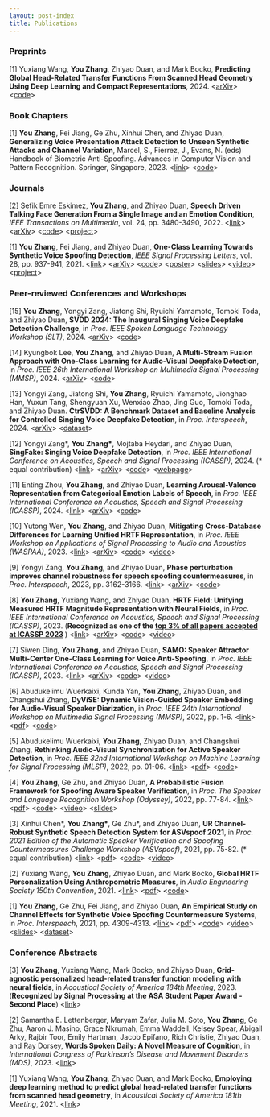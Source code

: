 ```yaml
---
layout: post-index
title: Publications
---
```


### Preprints
<p>[1] Yuxiang Wang, <strong>You Zhang</strong>, Zhiyao Duan, and Mark Bocko,  <strong>Predicting Global Head-Related Transfer Functions From Scanned Head Geometry Using Deep Learning and Compact Representations</strong>, 2024. &lt;<a href="https://arxiv.org/abs/2207.14352">arXiv</a>&gt; &lt;<a href="https://github.com/YuriWayne42/hrtf_personalization_fromMesh">code</a>&gt;</p>

### Book Chapters

<p>[1] <strong>You Zhang</strong>, Fei Jiang, Ge Zhu, Xinhui Chen, and Zhiyao Duan, <strong>Generalizing Voice Presentation Attack Detection to Unseen Synthetic Attacks and Channel Variation</strong>, Marcel, S., Fierrez, J., Evans, N. (eds) Handbook of Biometric Anti-Spoofing. Advances in Computer Vision and Pattern Recognition. Springer, Singapore, 2023. &lt;<a href="https://link.springer.com/chapter/10.1007/978-981-19-5288-3_15">link</a>&gt; &lt;<a href="https://github.com/yzyouzhang/HBAS_chapter_voice3">code</a>&gt; </p>

### Journals

<p>[2] Sefik Emre Eskimez, <strong>You Zhang</strong>, and Zhiyao Duan, <strong>Speech Driven Talking Face Generation From a Single Image and an Emotion Condition</strong>, <em>IEEE Transactions on Multimedia</em>, vol. 24, pp. 3480-3490, 2022. &lt;<a href="https://ieeexplore.ieee.org/document/9496264">link</a>&gt; &lt;<a href="https://arxiv.org/abs/2008.03592">arXiv</a>&gt; &lt;<a href="https://github.com/eeskimez/emotalkingface">code</a>&gt; &lt;<a href="https://labsites.rochester.edu/air/projects/tfaceemo.html">project</a>&gt; </p>

<p>[1] <strong>You Zhang</strong>, Fei Jiang, and Zhiyao Duan, <strong>One-Class Learning Towards Synthetic Voice Spoofing Detection</strong>, <em>IEEE Signal Processing Letters</em>, vol. 28, pp. 937-941, 2021. &lt;<a href="https://ieeexplore.ieee.org/document/9417604">link</a>&gt; &lt;<a href="https://arxiv.org/abs/2010.13995">arXiv</a>&gt; &lt;<a href="https://github.com/yzyouzhang/AIR-ASVspoof">code</a>&gt; &lt;<a href="https://labsites.rochester.edu/air/publications/ICASSP2022Poster_Neil.pdf">poster</a>&gt; &lt;<a href="https://labsites.rochester.edu/air/publications/ICASSP2022Slides_Neil.pdf">slides</a>&gt; &lt;<a href="https://www.youtube.com/watch?v=pX9aq8CaIvk">video</a>&gt; &lt;<a href="https://labsites.rochester.edu/air/projects/asvspoof.html">project</a>&gt; </p>

### Peer-reviewed Conferences and Workshops

<p>[15] <strong>You Zhang</strong>, Yongyi Zang, Jiatong Shi, Ryuichi Yamamoto, Tomoki Toda, and Zhiyao Duan, <strong>SVDD 2024: The Inaugural Singing Voice Deepfake Detection Challenge</strong>, in <em>Proc. IEEE Spoken Language Technology Workshop (SLT)</em>, 2024. &lt;<a href="https://arxiv.org/abs/2408.16132">arXiv</a>&gt; &lt;<a href="https://github.com/SVDDChallenge/CtrSVDD2024_Baseline">code</a>&gt;</p>

<p>[14] Kyungbok Lee, <strong>You Zhang</strong>, and Zhiyao Duan, <strong>A Multi-Stream Fusion Approach with One-Class Learning for Audio-Visual Deepfake Detection</strong>, in <em>Proc. IEEE 26th International Workshop on Multimedia Signal Processing (MMSP)</em>, 2024. &lt;<a href="https://arxiv.org/abs/2406.14176">arXiv</a>&gt; &lt;<a href="https://github.com/bok-bok/MSOC">code</a>&gt;</p>

<p>[13] Yongyi Zang, Jiatong Shi, <strong>You Zhang</strong>, Ryuichi Yamamoto, Jionghao Han, Yuxun Tang, Shengyuan Xu, Wenxiao Zhao, Jing Guo, Tomoki Toda, and Zhiyao Duan. <strong>CtrSVDD: A Benchmark Dataset and Baseline Analysis for Controlled Singing Voice Deepfake Detection</strong>, in <em>Proc. Interspeech</em>, 2024. &lt;<a href="https://arxiv.org/pdf/2406.02438">arXiv</a>&gt; &lt;<a href="https://zenodo.org/records/10467648">dataset</a>&gt; </p>

<p>[12] Yongyi Zang*, <strong>You Zhang*</strong>, Mojtaba Heydari, and Zhiyao Duan,  <strong>SingFake: Singing Voice Deepfake Detection</strong>, in <em>Proc. IEEE International Conference on Acoustics, Speech and Signal Processing (ICASSP)</em>, 2024. (* equal contribution) &lt;<a href="https://ieeexplore.ieee.org/document/10448184">link</a>&gt; &lt;<a href="https://arxiv.org/abs/2309.07525">arXiv</a>&gt; &lt;<a href="https://github.com/yongyizang/SingFake">code</a>&gt; &lt;<a href="https://www.singfake.org/">webpage</a>&gt;</p>

<p>[11] Enting Zhou, <strong>You Zhang</strong>, and Zhiyao Duan,  <strong>Learning Arousal-Valence Representation from Categorical Emotion Labels of Speech</strong>, in <em>Proc. IEEE International Conference on Acoustics, Speech and Signal Processing (ICASSP)</em>, 2024. &lt;<a href="https://ieeexplore.ieee.org/document/10445890">link</a>&gt; &lt;<a href="https://arxiv.org/abs/2311.14816">arXiv</a>&gt; &lt;<a href="https://github.com/ETZET/SpeechEmotionAVLearning">code</a>&gt; </p>

<p>[10] Yutong Wen, <strong>You Zhang</strong>, and Zhiyao Duan, <strong>Mitigating Cross-Database Differences for Learning Unified HRTF Representation</strong>, in <em>Proc. IEEE Workshop on Applications of Signal Processing to Audio and Acoustics (WASPAA)</em>, 2023. &lt;<a href="https://ieeexplore.ieee.org/document/10248178">link</a>&gt; &lt;<a href="https://arxiv.org/abs/2307.14547">arXiv</a>&gt; &lt;<a href="https://github.com/YutongWen/HRTF_field_norm">code</a>&gt; &lt;<a href="https://youtu.be/NLxLF9mIc3U">video</a>&gt;</p>

<p>[9] Yongyi Zang, <strong>You Zhang</strong>, and Zhiyao Duan, <strong>Phase perturbation improves channel robustness for speech spoofing countermeasures</strong>, in <em>Proc. Interspeech</em>, 2023, pp. 3162-3166. &lt;<a href="https://www.isca-speech.org/archive/interspeech_2023/zang23_interspeech.html">link</a>&gt; &lt;<a href="https://arxiv.org/abs/2306.03389">arXiv</a>&gt; &lt;<a href="https://github.com/yongyizang/PhaseAntispoofing_INTERSPEECH">code</a>&gt;</p>

<p>[8] <strong>You Zhang</strong>, Yuxiang Wang, and Zhiyao Duan, <strong>HRTF Field: Unifying Measured HRTF Magnitude Representation with Neural Fields</strong>, in <em>Proc. IEEE International Conference on Acoustics, Speech and Signal Processing (ICASSP)</em>, 2023. (<strong>Recognized as one of the <a href="https://drive.google.com/file/d/1qTDdwqGuenJsZZoyFD2uBh_t6QUt0PPE/view?usp=sharing">top 3% of all papers accepted at ICASSP 2023</a> </strong>) &lt;<a href="https://ieeexplore.ieee.org/document/10095801">link</a>&gt; &lt;<a href="https://arxiv.org/abs/2210.15196">arXiv</a>&gt; &lt;<a href="https://github.com/yzyouzhang/hrtf_field">code</a>&gt; &lt;<a href="https://youtu.be/HoQg8YzX1jg">video</a>&gt; </p>

<p>[7] Siwen Ding, <strong>You Zhang</strong>, and Zhiyao Duan, <strong>SAMO: Speaker Attractor Multi-Center One-Class Learning for Voice Anti-Spoofing</strong>, in <em>Proc. IEEE International Conference on Acoustics, Speech and Signal Processing (ICASSP)</em>, 2023. &lt;<a href="https://ieeexplore.ieee.org/document/10094704">link</a>&gt; &lt;<a href="https://arxiv.org/abs/2211.02718">arXiv</a>&gt; &lt;<a href="https://github.com/sivannavis/samo">code</a>&gt; &lt;<a href="https://youtu.be/2szWD06keUg">video</a>&gt; </p>

<p>[6] Abudukelimu Wuerkaixi, Kunda Yan, <strong>You Zhang</strong>, Zhiyao Duan, and Changshui Zhang, <strong>DyViSE: Dynamic Vision-Guided Speaker Embedding for Audio-Visual Speaker Diarization</strong>, in <em>Proc. IEEE 24th International Workshop on Multimedia Signal Processing (MMSP)</em>, 2022, pp. 1-6. &lt;<a href="https://ieeexplore.ieee.org/document/9948860">link</a>&gt; &lt;<a href="https://labsites.rochester.edu/air/publications/Wuerkaixi_DyViSE.pdf">pdf</a>&gt; &lt;<a href="https://github.com/zaocan666/DyViSE">code</a>&gt; </p>

<p>[5] Abudukelimu Wuerkaixi, <strong>You Zhang</strong>, Zhiyao Duan, and Changshui Zhang, <strong>Rethinking Audio-Visual Synchronization for Active Speaker Detection</strong>, in <em>Proc. IEEE 32nd International Workshop on Machine Learning for Signal Processing (MLSP)</em>, 2022, pp. 01-06. &lt;<a href="https://ieeexplore.ieee.org/document/9943352">link</a>&gt; &lt;<a href="https://arxiv.org/pdf/2206.10421.pdf">pdf</a>&gt; &lt;<a href="https://github.com/zaocan666/SyncTalkNet">code</a>&gt; </p>

<p>[4] <strong>You Zhang</strong>, Ge Zhu, and Zhiyao Duan, <strong>A Probabilistic Fusion Framework for Spoofing Aware Speaker Verification</strong>, in <em>Proc. The Speaker and Language Recognition Workshop (Odyssey)</em>, 2022, pp. 77-84. &lt;<a href="https://www.isca-speech.org/archive/odyssey_2022/zhang22b_odyssey.html">link</a>&gt; &lt;<a href="https://www.isca-speech.org/archive/pdfs/odyssey_2022/zhang22b_odyssey.pdf">pdf</a>&gt; &lt;<a href="https://github.com/yzyouzhang/SASV_PR">code</a>&gt; &lt;<a href="https://www.youtube.com/watch?v=98p-KLH3cKc">video</a>&gt; &lt;<a href="https://labsites.rochester.edu/air/publications/Zhang22Odyssey.pdf">slides</a>&gt;</p>

<p>[3] Xinhui Chen*, <strong>You Zhang*</strong>, Ge Zhu*, and Zhiyao Duan, <strong>UR Channel-Robust Synthetic Speech Detection System for ASVspoof 2021</strong>, in <em>Proc. 2021 Edition of the Automatic Speaker Verification and Spoofing Countermeasures Challenge Workshop (ASVspoof)</em>, 2021, pp. 75-82. (* equal contribution) &lt;<a href="https://www.isca-speech.org/archive/asvspoof_2021/chen21_asvspoof.html">link</a>&gt; &lt;<a href="https://www.isca-speech.org/archive/pdfs/asvspoof_2021/chen21_asvspoof.pdf">pdf</a>&gt; &lt;<a href="https://github.com/yzyouzhang/ASVspoof2021_AIR">code</a>&gt; &lt;<a href="https://www.youtube.com/watch?v=-wKMOTp8Tt0">video</a>&gt; </p>

<p>[2] Yuxiang Wang, <strong>You Zhang</strong>, Zhiyao Duan, and Mark Bocko, <strong>Global HRTF Personalization Using Anthropometric Measures</strong>, in <em>Audio Engineering Society 150th Convention</em>, 2021. &lt;<a href="https://www.aes.org/e-lib/browse.cfm?elib=21095">link</a>&gt; &lt;<a href="https://labsites.rochester.edu/air/publications/Wang21HRTF.pdf">pdf</a>&gt; &lt;<a href="https://github.com/YuriWayne42/hrtf_sht_personalization">code</a>&gt; </p>

<p>[1] <strong>You Zhang</strong>, Ge Zhu, Fei Jiang, and Zhiyao Duan, <strong>An Empirical Study on Channel Effects for Synthetic Voice Spoofing Countermeasure Systems</strong>, in <em>Proc. Interspeech</em>, 2021, pp. 4309-4313. &lt;<a href="https://www.isca-speech.org/archive/interspeech_2021/zhang21ea_interspeech.html">link</a>&gt; &lt;<a href="https://www.isca-speech.org/archive/pdfs/interspeech_2021/zhang21ea_interspeech.pdf">pdf</a>&gt; &lt;<a href="https://github.com/yzyouzhang/Empirical-Channel-CM">code</a>&gt; &lt;<a href="https://www.youtube.com/watch?v=t6qtehKer6w">video</a>&gt; &lt;<a href="https://labsites.rochester.edu/air/publications/Zhang21channel_slides.pdf">slides</a>&gt; &lt;<a href="https://zenodo.org/records/5794671">dataset</a>&gt; </p>

### Conference Abstracts
<p>[3] <strong>You Zhang</strong>, Yuxiang Wang, Mark Bocko, and Zhiyao Duan, <strong>Grid-agnostic personalized head-related transfer function modeling with neural fields</strong>, in <em>Acoustical Society of America 184th Meeting</em>, 2023. (<strong>Recognized by Signal Processing at the ASA Student Paper Award - Second Place</strong>)
            &lt;<a href="http://dx.doi.org/10.1121/10.0018387">link</a>&gt; </p>
            
<p>[2] Samantha E. Lettenberger, Maryam Zafar, Julia M. Soto, <strong>You Zhang</strong>, Ge Zhu, Aaron J. Masino, Grace Nkrumah, Emma Waddell, Kelsey Spear, Abigail Arky, Rajbir Toor, Emily Hartman, Jacob Epifano, Rich Christie, Zhiyao Duan, and Ray Dorsey, <strong>Words Spoken Daily: A Novel Measure of Cognition</strong>, in <em>International Congress of Parkinson’s Disease and Movement Disorders (MDS)</em>, 2023. 
            &lt;<a href="https://www.mdsabstracts.org/abstract/words-spoken-daily-a-novel-measure-of-cognition/">link</a>&gt; </p>
            
<p>[1] Yuxiang Wang, <strong>You Zhang</strong>, Zhiyao Duan, and Mark Bocko, <strong>Employing deep learning method to predict global head-related transfer functions from scanned head geometry</strong>, in <em>Acoustical Society of America 181th Meeting</em>, 2021. 
            &lt;<a href="https://doi.org/10.1121/10.0008543">link</a>&gt; </p>



<!-- # COMMENT EXPLAINING THIS PAGE -- 
https://labsites.rochester.edu/air/
We're currently using this section of the site to host these tutorials,
  but you might want to use it to showcase and describe your `Research`,
  to chronicle various `Talks` you've given over your history, or to
  write about various news or updates that have happened to you.

You can update the `title` of file (line 3) to change the heading of 
  the page and its title in the browser. To change how it's referred to
  in the navigation and/or adjust its url, see `data/navigation.yml` file.
-->
